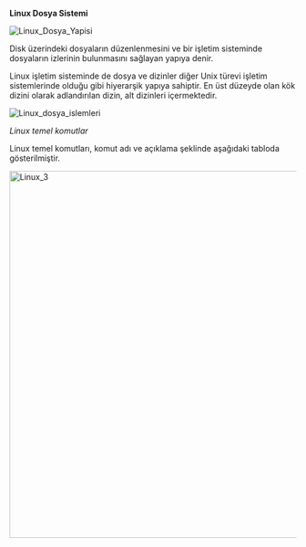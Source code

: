 **Linux Dosya Sistemi**

![Linux_Dosya_Yapisi](https://github.com/user-attachments/assets/88982088-1b96-4fc2-abae-66ea5d9dc43f)

Disk üzerindeki dosyaların düzenlenmesini ve bir işletim sisteminde dosyaların izlerinin bulunmasını sağlayan yapıya denir.

Linux işletim sisteminde de dosya ve dizinler diğer Unix türevi işletim sistemlerinde olduğu gibi hiyerarşik yapıya sahiptir. En üst düzeyde olan kök dizini olarak adlandırılan dizin, alt dizinleri içermektedir.

![Linux_dosya_islemleri](https://github.com/user-attachments/assets/24c6d630-2fb0-4f49-9eeb-0e561c0c6d1b)

*Linux temel komutlar*

Linux temel komutları, komut adı ve açıklama şeklinde aşağıdaki tabloda gösterilmiştir.

<img width="643" alt="Linux_3" src="https://github.com/user-attachments/assets/298260d5-88c7-4a30-804e-84060bdab5ba">

